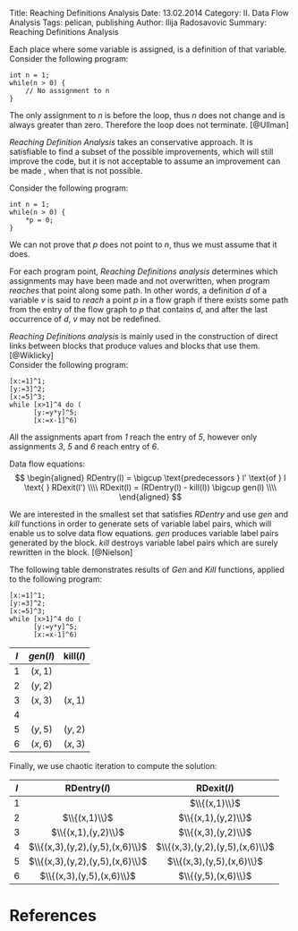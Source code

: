 Title: Reaching Definitions Analysis
Date: 13.02.2014
Category: II. Data Flow Analysis
Tags: pelican, publishing
Author: Ilija Radosavovic
Summary: Reaching Definitions Analysis

Each place where some variable is assigned, is a definition of that variable.
Consider the following program:    

    int n = 1;
    while(n > 0) {    
        // No assignment to n    
    }    

The only assignment to *n* is before the loop, thus *n* does not change and is always greater than zero.
Therefore the loop does not terminate. [@Ullman]        

*Reaching Definition Analysis* takes an conservative approach.
It is satisfiable to find a subset of the possible improvements, which will still improve the code,
but it is not acceptable to assume an improvement can be made , when that is not possible.     

Consider the following program:        

    int n = 1;    
    while(n > 0) {    
        *p = 0;    
    }    

We can not prove that *p* does not point to *n*, thus we must assume that it does.        

For each program point, *Reaching Definitions analysis* determines which assignments may have been made and not overwritten, when program *reaches* that point along some path.
In other words, a definition *d* of a variable *v* is said to *reach* a point *p* in a flow graph
if there exists some path from the entry of the flow graph to *p* that contains *d*,
and after the last occurrence of *d*, *v* may not be redefined.    

*Reaching Definitions analysis* is mainly used in the construction of direct links between blocks that produce values and blocks that use them.[@Wiklicky]    
Consider the following program:    

    [x:=1]^1;     
    [y:=3]^2;     
    [x:=5]^3;     
    while [x>1]^4 do (    
          [y:=y*y]^5;    
          [x:=x-1]^6)    

All the assignments apart from *1* reach the entry of *5*, however only assignments *3*, *5* and *6* reach entry of *6*.    

Data flow equations:    
$$
  \begin{aligned}
  RDentry(l) = \bigcup \text{predecessors  } l' \text{of } l \text{ } RDexit(l') \\\\
  RDexit(l)  = (RDentry(l) - kill(l)) \bigcup gen(l) \\\\
  \end{aligned}
$$
  

We are interested in the smallest set that satisfies $RDentry$
and use $gen$ and $kill$ functions in order to generate sets of variable label pairs, which will enable us to solve data flow equations.
$gen$ produces variable label pairs generated by the block.
$kill$ destroys variable label pairs which are surely rewritten in the block. [@Nielson]

The following table demonstrates results of $Gen$ and $Kill$ functions, applied to the following program:    

    [x:=1]^1;    
    [y:=3]^2;     
    [x:=5]^3;     
    while [x>1]^4 do (    
          [y:=y*y]^5;    
          [x:=x-1]^6)    


|<center>$l$</center> | <center>$gen(l)$</center> | <center>kill($l$)</center> |
|:-:|:--------:|:-------:|
| 1 | $(x,1)$  |         |
| 2 | $(y,2)$  |         |
| 3 | $(x,3)$  | $(x,1)$ |
| 4 |          |         |
| 5 | $(y,5)$  | $(y,2)$ |
| 6 | $(x,6)$  | $(x,3)$ |


 Finally, we use chaotic iteration to compute the solution:    

|<center>$l$</center> |  <center>RDentry($l$)</center>   |   <center>RDexit($l$)</center>   |
|:-:|:-------------------------------:|:-------------------------------:|
| 1 |                                 | $\\{(x,1)\\}$                   |
| 2 | $\\{(x,1)\\}$                   | $\\{(x,1),(y,2)\\}$             |
| 3 | $\\{(x,1),(y,2)\\}$             | $\\{(x,3),(y,2)\\}$             |
| 4 | $\\{(x,3),(y,2),(y,5),(x,6)\\}$ | $\\{(x,3),(y,2),(y,5),(x,6)\\}$ |
| 5 | $\\{(x,3),(y,2),(y,5),(x,6)\\}$ | $\\{(x,3),(y,5),(x,6)\\}$       |
| 6 | $\\{(x,3),(y,5),(x,6)\\}$       | $\\{(y,5),(x,6)\\}$             |


References
========================================
[@Nielson "Nielson, Flemming, Hanne R. Nielson, and Chris Hankin. Principles of program analysis. Springer, 1999. Page 41-44"]: http://www2.imm.dtu.dk/~hrni/PPA/ppa.html
[@Wiklicky "Herbert Wiklicky, 2013, C470: Program Analysis, Imperial College London"]: http://www.doc.ic.ac.uk/~herbert/teaching/DataFlow.pdf
[@Ullman "Jeffrey Ullman, Shih-wie Liao, Darlene Hadding, Pokey Rule, John Whaley, Joseph Wen, Keith Siilats, 2013, CS243: Program Analysis and Optimisation, Stanford University"]: http://www.stanford.edu/class/cs243/lectures/l2-DFA1.pdf

